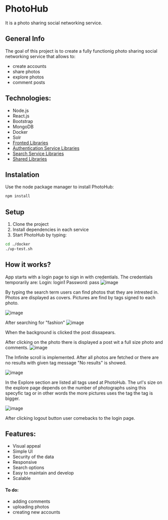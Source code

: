 # PhotoHub

It is a photo sharing social networking service. 

## General Info
The goal of this project is to create a fully functionig photo sharing social networking service that allows to:
* create accounts
* share photos
* explore photos
* comment posts

## Technologies:
* Node.js 
* React.js 
* Bootstrap
* MongoDB
* Docker 
* Solr
* [Fronted Libraries](https://github.com/AleksandraBogusz/photo-hub/blob/main/frontend/package.json)
* [Authentication Service Libraries](https://github.com/AleksandraBogusz/photo-hub/blob/main/authentication-service/package.json)
* [Search Service Libraries ](https://github.com/AleksandraBogusz/photo-hub/tree/main/search-service)
* [Shared Libraries ](https://github.com/AleksandraBogusz/photo-hub/blob/main/shared/package.json)


## Instalation
Use the node package manager to install PhotoHub:

```bash
npm install
```

## Setup
1. Clone the project
2. Install dependencies in each service
3. Start PhotoHub by typing:
```bash
cd ./docker
./up-test.sh
```

## How it works?
App starts with a login page to sign in with credentials. The credentials temporarily are: Login: login1 Password: pass
![image](https://user-images.githubusercontent.com/43926545/106159529-2db03780-6185-11eb-868c-65ec041774dc.png)

By typing the search term users can find photos that they are intrested in. Photos are displayed as covers. Pictures are find by tags signed to each photo. 

![image](https://user-images.githubusercontent.com/43926545/106358975-a3480f00-630f-11eb-90a0-1de7da8ff7ac.png)

After searching for "fashion"
![image](https://user-images.githubusercontent.com/43926545/106359005-d12d5380-630f-11eb-9200-1e230e19dbef.png)

When the background is clicked the post dissapears.

After clicking on the photo there is displayed a post wit a full size photo and comments.
![image](https://user-images.githubusercontent.com/43926545/106159917-97304600-6185-11eb-8c63-28778d8c69f5.png)

The Infinite scroll is implemented. After all photos  are fetched or there are no results with given tag message "No results" is showed.

![image](https://user-images.githubusercontent.com/43926545/106162388-5685fc00-6188-11eb-8464-ab33edc9cb92.png)

In the Explore section are listed all tags used at PhotoHub. The url's size on the explore page depends on the number of photographs using this specyfic tag or in other words the more pictures uses the tag the tag is bigger. 

![image](https://user-images.githubusercontent.com/43926545/106358745-5879c780-630e-11eb-84cc-7fe78ba97dcd.png)

After clicking logout button user comebacks to the login page.

## Features:
* Visual appeal
* Simple UI
* Security of the data
* Responsive
* Search options
* Easy to maintain and develop
* Scalable


#### To do:
* adding comments
* uploading photos
* creating new accounts









